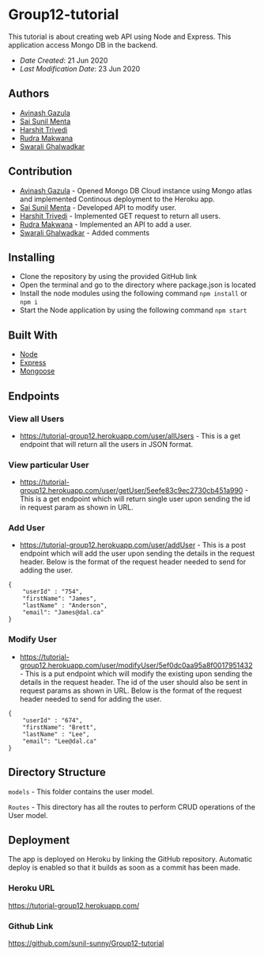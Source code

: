 # Group12-tutorial

This tutorial is about creating web API using Node and Express. This application access Mongo DB in the backend.
* *Date Created*: 21 Jun 2020
* *Last Modification Date*: 23 Jun 2020

## Authors

* [Avinash Gazula](av530575@dal.ca) 
* [Sai Sunil Menta](ss734478@dal.ca)
* [Harshit Trivedi](harshit.trivedi@dal.ca)
* [Rudra Makwana](rudra.makwana@dal.ca)
* [Swarali Ghalwadkar](sw258541.com)

## Contribution

* [Avinash Gazula](av530575@dal.ca) - Opened Mongo DB Cloud instance using Mongo atlas and implemented Continous deployment to the Heroku app. 
* [Sai Sunil Menta](ss734478@dal.ca) - Developed API to modify user.
* [Harshit Trivedi](harshit.trivedi@dal.ca) - Implemented GET request to return all users.
* [Rudra Makwana](rudra.makwana@dal.ca) - Implemented an API to add a user.
* [Swarali Ghalwadkar](sw258541@dal.ca) - Added comments

## Installing

* Clone the repository by using the provided GitHub link
* Open the terminal and go to the directory where package.json is located
* Install the node modules using the following command
	 `npm install` or `npm i` 
* Start the Node application by using the following command
	 `npm start`


## Built With

* [Node](https://nodejs.org/en/)
* [Express](https://expressjs.com/)
* [Mongoose](https://mongoosejs.com/)

## Endpoints

### View all Users

* https://tutorial-group12.herokuapp.com/user/allUsers - This is a get endpoint that will return all the users in JSON format.

### View particular User

* https://tutorial-group12.herokuapp.com/user/getUser/5eefe83c9ec2730cb451a990 - This is a get endpoint which will return single user upon sending the id in request param as shown in URL.

### Add User

* https://tutorial-group12.herokuapp.com/user/addUser - This is a post endpoint which will add the user upon sending the details in the request header. Below is the format of the request header needed to send for adding the user.

```
{
	"userId" : "754",
	"firstName": "James",
	"lastName" : "Anderson",
	"email": "James@dal.ca"
}
```

### Modify User

* https://tutorial-group12.herokuapp.com/user/modifyUser/5ef0dc0aa95a8f0017951432 - This is a put endpoint which will modify the existing upon sending the details in the request header. The id of the user should also be sent in request params as shown in URL. Below is the format of the request header needed to send for adding the user.

```
{
	"userId" : "674",
	"firstName": "Brett",
	"lastName" : "Lee",
	"email": "Lee@dal.ca"
}
```

## Directory Structure

`models` - This folder contains the user model.

`Routes` - This directory has all the routes to perform CRUD operations of the User model.


## Deployment

The app is deployed on Heroku by linking the GitHub repository. Automatic deploy is enabled so that it builds as soon as a commit has been made.

### Heroku URL

https://tutorial-group12.herokuapp.com/

### Github Link

https://github.com/sunil-sunny/Group12-tutorial

